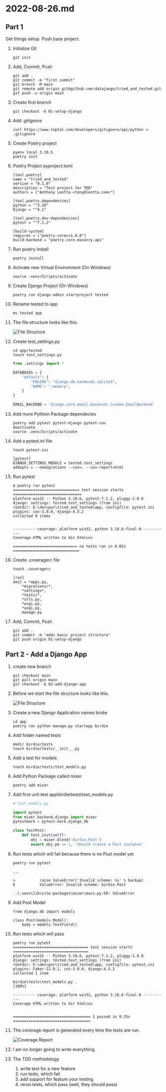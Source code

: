 # 2022-08-26.md

## Part 1

Get things setup. Push base project.

1. Initialize Git

    ```
    git init
    ```

1. Add, Commit, Push

    ```
    git add .
    git commit -m "first commit"
    git branch -M main
    git remote add origin git@github.com:datajango/tried_and_tested.git
    git push -u origin main
    ```

1. Create first branch

    ```
    git checkout -b 01-setup-django
    ```

1. Add .gitignore

    ```
    curl https://www.toptal.com/developers/gitignore/api/python > .gitignore
    ```

1. Create Poetry project

    ```
    pyenv local 3.10.5
    poetry init
    ```

1. Poetry Project pyproject.toml

    ```
    [tool.poetry]
    name = "tried_and_tested"
    version = "0.1.0"
    description = "Test project for TDD"
    authors = ["Anthony Leotta <tony@leotta.com>"]

    [tool.poetry.dependencies]
    python = "^3.10"
    Django = "^4.1"

    [tool.poetry.dev-dependencies]
    pytest = "^7.1.2"

    [build-system]
    requires = ["poetry-core>=1.0.0"]
    build-backend = "poetry.core.masonry.api"
    ```

1. Run poetry install

    ```
    poetry install
    ```

1. Activate new Virtual Environment (On Windows)

    ```
    source .venv/Scripts/activate
    ```

1. Create Django Project (On Windows)

    ```
    poetry run django-admin startproject tested
    ```

1. Rename tested to app

    ```
    mv tested app
    ```

1. The file structure looks like this.

    ![File Structure](files-after-startproject.png)


1. Create test_settings.py

    ```
    cd app/tested
    touch test_settings.py
    ```

    ```python
    from .settings import *

    DATABASES = {
        "default": {
            "ENGINE": "django.db.backends.sqlite3",
            "NAME": ":memory",
        }
    }

    EMAIL_BACKEND = 'django.core.email.backends.locmem.EmailBackend'
    ```

1. Add more Pythion Package dependecies

    ```
    poetry add pytest pytest-django pytest-cov
    deactivate
    source .venv/Scripts/activate
    ```

1. Add a pytest.ini file

    ```
    touch pytest.ini
    ```

    ```
    [pytest]
    DJANGO_SETTINGS_MODULE = tested.test_settings
    addopts = --nomigrations --cov=. --cov-report=html
    ```

1. Run pytest

    ```
    $ poetry run pytest
    ============================== test session starts ===============================
    platform win32 -- Python 3.10.6, pytest-7.1.2, pluggy-1.0.0
    django: settings: tested.test_settings (from ini)
    rootdir: E:\dev\poc\tried_and_tested\app, configfile: pytest.ini
    plugins: cov-3.0.0, django-4.5.2
    collected 0 items


    ---------- coverage: platform win32, python 3.10.6-final-0 -----------
    Coverage HTML written to dir htmlcov

    ============================= no tests ran in 0.02s ==============================
    ```

1. Create .coveragerc file

    ```
    touch .coveragerc
    ```

    ```
    [run]
    omit = *apps.py,
        *migrations/*,
        *settings*,
        *tests/*,
        *urls.py,
        *wsgi.py,
        *asgi.py,
        manage.py
    ```

1. Add, Commit, Push

    ```
    git add .
    git commit -m "adds basic project structure"
    git push origin 01-setup-django
    ```

## Part 2 - Add a Django App

1. create new branch

    ```
    git checkout main
    git pull origin main
    git checkout -b 02-add-django-app
    ```

1. Before we start the file structure looks like this.

    ![File Structure](start-02-add-django-app.png)

1. Create a new Django Application names birdie

    ```
    cd app
    poetry run python manage.py startapp birdie
    ```

1. Add folder named tests

    ```
    mkdir birdie/tests
    touch birdie/tests/__init__.py
    ```

1. Add a test for models

    ```
    touch birdie/tests/test_models.py
    ```

1. Add Python Package called mixer

    ```
    poetry add mixer
    ```

1. Add first unit test app\birdie\tests\test_models.py

    ```python
    # test_models.py

    import pytest
    from mixer.backend.django import mixer
    pytestmark = pytest.mark.django_db

    class TestPost:
        def test_init(self):
            obj = mixer.blend('birdie.Post')
            assert obj.pk == 1, 'Should create a Post instance'

    ```

1. Run tests which will fail because there is no Post model yet.

    ```
    poetry run pytest

    ...

    >           raise ValueError('Invalid scheme: %s' % backup)
    E           ValueError: Invalid scheme: birdie.Post

    ..\.venv\lib\site-packages\mixer\main.py:50: ValueError
    ```

1. Add Post Model

    ```
    from django.db import models

    class Post(models.Model):
        body = models.TextField()
    ```

1. Run tests which will pass

    ```
    poetry run pytest
    ================================== test session starts ==================================
    platform win32 -- Python 3.10.6, pytest-7.1.2, pluggy-1.0.0
    django: settings: tested.test_settings (from ini)
    rootdir: E:\dev\poc\tried_and_tested\app, configfile: pytest.ini
    plugins: Faker-12.0.1, cov-3.0.0, django-4.5.2
    collected 1 item

    birdie\tests\test_models.py .                                                      [100%]

    ---------- coverage: platform win32, python 3.10.6-final-0 -----------
    Coverage HTML written to dir htmlcov


    =================================== 1 passed in 0.35s ===================================
    ```

1. The coverage report is generated every time the tests are run.

    ![Coverage Report](coverage-birdie-model.png)

1. I am no longer going to write everything.

1. The TDD methodology

    1. write test for a new feature
    1. run tests, which fail
    1. add support for feature your testing
    1. rerun tests, which pass (well, they should pass)





